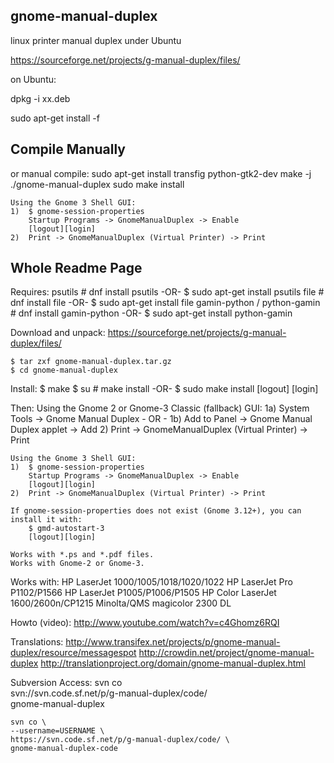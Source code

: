 ## gnome-manual-duplex
linux printer manual duplex under Ubuntu

https://sourceforge.net/projects/g-manual-duplex/files/

on Ubuntu:

dpkg -i xx.deb

sudo apt-get install -f

## Compile Manually
or manual compile:
sudo apt-get install transfig python-gtk2-dev
make -j
./gnome-manual-duplex
sudo make install

    Using the Gnome 3 Shell GUI:
	1)	$ gnome-session-properties 
		Startup Programs -> GnomeManualDuplex -> Enable
		[logout][login]
	2)	Print -> GnomeManualDuplex (Virtual Printer) -> Print

## Whole Readme Page

Requires:
    psutils
	# dnf install psutils	-OR-	$ sudo apt-get install psutils
    file
	# dnf install file	-OR-	$ sudo apt-get install file
    gamin-python / python-gamin
	# dnf install gamin-python -OR-	$ sudo apt-get install python-gamin

Download and unpack:
    https://sourceforge.net/projects/g-manual-duplex/files/

    $ tar zxf gnome-manual-duplex.tar.gz
    $ cd gnome-manual-duplex

Install:
    $ make
    $ su
    # make install		-OR-	$ sudo make install
    [logout]
    [login]

Then:
    Using the Gnome 2 or Gnome-3 Classic (fallback) GUI:
	1a)	System Tools -> Gnome Manual Duplex
		- OR -
	1b)	Add to Panel -> Gnome Manual Duplex applet -> Add
	2)	Print -> GnomeManualDuplex (Virtual Printer) -> Print

    Using the Gnome 3 Shell GUI:
	1)	$ gnome-session-properties 
		Startup Programs -> GnomeManualDuplex -> Enable
		[logout][login]
	2)	Print -> GnomeManualDuplex (Virtual Printer) -> Print
    
	If gnome-session-properties does not exist (Gnome 3.12+), you can
	install it with:
		$ gmd-autostart-3
		[logout][login]

    Works with *.ps and *.pdf files.
    Works with Gnome-2 or Gnome-3.

Works with:
    HP LaserJet 1000/1005/1018/1020/1022
    HP LaserJet Pro P1102/P1566
    HP LaserJet P1005/P1006/P1505
    HP Color LaserJet 1600/2600n/CP1215
    Minolta/QMS magicolor 2300 DL

Howto (video):
    http://www.youtube.com/watch?v=c4Ghomz6RQI

Translations:
    http://www.transifex.net/projects/p/gnome-manual-duplex/resource/messagespot
    http://crowdin.net/project/gnome-manual-duplex
    http://translationproject.org/domain/gnome-manual-duplex.html

Subversion Access:
    svn co \
	svn://svn.code.sf.net/p/g-manual-duplex/code/ \
	gnome-manual-duplex

    svn co \
	--username=USERNAME \
	https://svn.code.sf.net/p/g-manual-duplex/code/ \
	gnome-manual-duplex-code
